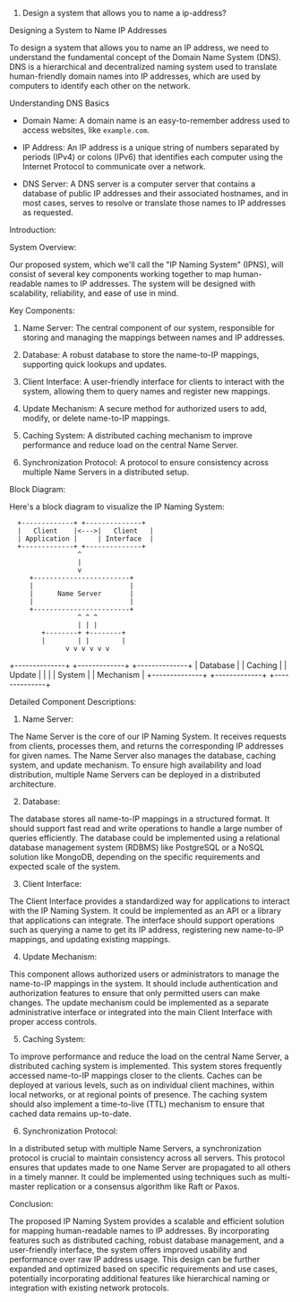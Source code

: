 
1. Design a system that allows you to name a ip-address?

  

Designing a System to Name IP Addresses

  

To design a system that allows you to name an IP address, we need to understand the fundamental concept of the Domain Name System (DNS). DNS is a hierarchical and decentralized naming system used to translate human-friendly domain names into IP addresses, which are used by computers to identify each other on the network.

  

Understanding DNS Basics

  

- Domain Name: A domain name is an easy-to-remember address used to access websites, like `example.com`.

- IP Address: An IP address is a unique string of numbers separated by periods (IPv4) or colons (IPv6) that identifies each computer using the Internet Protocol to communicate over a network.

- DNS Server: A DNS server is a computer server that contains a database of public IP addresses and their associated hostnames, and in most cases, serves to resolve or translate those names to IP addresses as requested.

  

Introduction:

  

System Overview:

Our proposed system, which we'll call the "IP Naming System" (IPNS), will consist of several key components working together to map human-readable names to IP addresses. The system will be designed with scalability, reliability, and ease of use in mind.

  

Key Components:

  

1. Name Server: The central component of our system, responsible for storing and managing the mappings between names and IP addresses.

2. Database: A robust database to store the name-to-IP mappings, supporting quick lookups and updates.

3. Client Interface: A user-friendly interface for clients to interact with the system, allowing them to query names and register new mappings.

4. Update Mechanism: A secure method for authorized users to add, modify, or delete name-to-IP mappings.

5. Caching System: A distributed caching mechanism to improve performance and reduce load on the central Name Server.

6. Synchronization Protocol: A protocol to ensure consistency across multiple Name Servers in a distributed setup.

  

Block Diagram:

Here's a block diagram to visualize the IP Naming System:

  


      +-------------+ +--------------+
      |   Client    |<--->|   Client   |
      | Application |     | Interface  |
      +-------------+ +--------------+
                     ^
                     |
                     v
         +------------------------+
         |                        |
         |      Name Server       |
         |                        |
         +------------------------+
                     ^ ^ ^
                     | | |
            +--------+ +--------+
            |        | |        |
                  v v v v v v
+--------------+ +-------------+ +--------------+
|   Database   | |   Caching   | |   Update    |
|              | |   System    | | Mechanism   |
+--------------+ +-------------+ +--------------+

  

Detailed Component Descriptions:

  

1. Name Server:

The Name Server is the core of our IP Naming System. It receives requests from clients, processes them, and returns the corresponding IP addresses for given names. The Name Server also manages the database, caching system, and update mechanism. To ensure high availability and load distribution, multiple Name Servers can be deployed in a distributed architecture.

2. Database:

The database stores all name-to-IP mappings in a structured format. It should support fast read and write operations to handle a large number of queries efficiently. The database could be implemented using a relational database management system (RDBMS) like PostgreSQL or a NoSQL solution like MongoDB, depending on the specific requirements and expected scale of the system.

3. Client Interface:

The Client Interface provides a standardized way for applications to interact with the IP Naming System. It could be implemented as an API or a library that applications can integrate. The interface should support operations such as querying a name to get its IP address, registering new name-to-IP mappings, and updating existing mappings.

4. Update Mechanism:

This component allows authorized users or administrators to manage the name-to-IP mappings in the system. It should include authentication and authorization features to ensure that only permitted users can make changes. The update mechanism could be implemented as a separate administrative interface or integrated into the main Client Interface with proper access controls.

5. Caching System:

To improve performance and reduce the load on the central Name Server, a distributed caching system is implemented. This system stores frequently accessed name-to-IP mappings closer to the clients. Caches can be deployed at various levels, such as on individual client machines, within local networks, or at regional points of presence. The caching system should also implement a time-to-live (TTL) mechanism to ensure that cached data remains up-to-date.

6. Synchronization Protocol:

In a distributed setup with multiple Name Servers, a synchronization protocol is crucial to maintain consistency across all servers. This protocol ensures that updates made to one Name Server are propagated to all others in a timely manner. It could be implemented using techniques such as multi-master replication or a consensus algorithm like Raft or Paxos.

  

Conclusion:

The proposed IP Naming System provides a scalable and efficient solution for mapping human-readable names to IP addresses. By incorporating features such as distributed caching, robust database management, and a user-friendly interface, the system offers improved usability and performance over raw IP address usage. This design can be further expanded and optimized based on specific requirements and use cases, potentially incorporating additional features like hierarchical naming or integration with existing network protocols.